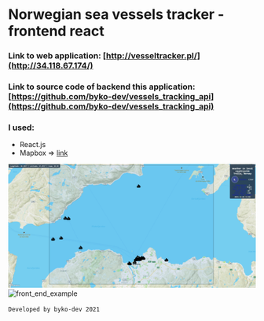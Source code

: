 # Norwegian sea vessels tracker - frontend react

### Link to web application: [http://vesseltracker.pl/](http://34.118.67.174/)
### Link to source code of backend this application: [https://github.com/byko-dev/vessels_tracking_api](https://github.com/byko-dev/vessels_tracking_api)

### I used:
- React.js
- Mapbox => [link](https://www.mapbox.com/)

![front_end_example](./public/gui.gif)
![front_end_example](./public/destination.gif)

`Developed by byko-dev 2021`
